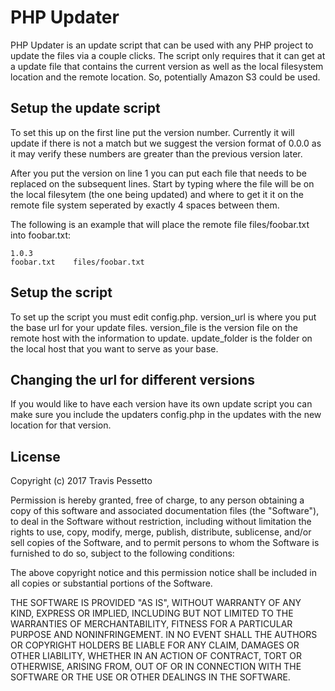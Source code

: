 # PHP Updater

PHP Updater is an update script that can be used with any PHP project to update
the files via a couple clicks.  The script only requires that it can get at a
update file that contains the current version as well as the local filesystem
location and the remote location.  So, potentially Amazon S3 could be used.

## Setup the update script

To set this up on the first line put the version number.  Currently it will
update if there is not a match but we suggest the version format of 0.0.0 as
it may verify these numbers are greater than the previous version later.

After you put the version on line 1 you can put each file that needs to be
replaced on the subsequent lines.  Start by typing where the file will be
on the local filesytem (the one being updated) and where to get it it on
the remote file system seperated by exactly 4 spaces between them.

The following is an example that will place the remote file files/foobar.txt
into foobar.txt:

```
1.0.3
foobar.txt    files/foobar.txt
```

## Setup the script

To set up the script you must edit config.php.  version_url is where you put the
base url for your update files.  version_file is the version file on the remote
host with the information to update.  update_folder is the folder on the local
host that you want to serve as your base.

## Changing the url for different versions

If you would like to have each version have its own update script you can make
sure you include the updaters config.php in the updates with the new location
for that version.

## License

Copyright (c) 2017 Travis Pessetto

Permission is hereby granted, free of charge, to any person obtaining a copy
of this software and associated documentation files (the "Software"), to deal
in the Software without restriction, including without limitation the rights
to use, copy, modify, merge, publish, distribute, sublicense, and/or sell
copies of the Software, and to permit persons to whom the Software is
furnished to do so, subject to the following conditions:

The above copyright notice and this permission notice shall be included in all
copies or substantial portions of the Software.

THE SOFTWARE IS PROVIDED "AS IS", WITHOUT WARRANTY OF ANY KIND, EXPRESS OR
IMPLIED, INCLUDING BUT NOT LIMITED TO THE WARRANTIES OF MERCHANTABILITY,
FITNESS FOR A PARTICULAR PURPOSE AND NONINFRINGEMENT. IN NO EVENT SHALL THE
AUTHORS OR COPYRIGHT HOLDERS BE LIABLE FOR ANY CLAIM, DAMAGES OR OTHER
LIABILITY, WHETHER IN AN ACTION OF CONTRACT, TORT OR OTHERWISE, ARISING FROM,
OUT OF OR IN CONNECTION WITH THE SOFTWARE OR THE USE OR OTHER DEALINGS IN THE
SOFTWARE.
